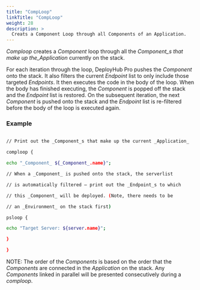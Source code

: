 ```yaml
---
title: "CompLoop"
linkTitle: "CompLoop"
weight: 28
description: >
  Creats a Component Loop through all Components of an Application. 
---
```



_Comploop_ creates a _Component_ loop through all the _Component_s that make up the_Application_ currently on the stack.

For each iteration through the loop, DeployHub Pro pushes the _Component_ onto the stack. It also filters the current _Endpoint_ list to only include those targeted _Endpoints_. It then executes the code in the body of the loop. When the body has finished executing, the _Component_ is popped off the stack and the _Endpoint_ list is restored. On the subsequent iteration, the next _Component_ is pushed onto the stack and the _Endpoint_ list is re-filtered before the body of the loop is executed again.

### Example

```bash

// Print out the _Component_s that make up the current _Application_

comploop {

echo "_Component_ ${_Component_.name}";

// When a _Component_ is pushed onto the stack, the serverlist

// is automatically filtered – print out the _Endpoint_s to which

// this _Component_ will be deployed. (Note, there needs to be

// an _Environment_ on the stack first)

psloop {

echo "Target Server: ${server.name}";

}

}
```

NOTE: The order of the _Components_ is based on the order that the _Components_ are connected in the _Application_ on the stack. Any _Components_ linked in parallel will be presented consecutively during a _comploop_.
